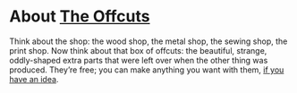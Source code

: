 # About [The Offcuts](https://theoffcuts.org)

Think about the shop: the wood shop, the metal shop, the sewing shop, the print shop. Now think about that box of offcuts: the beautiful, strange, oddly-shaped extra parts that were left over when the other thing was produced. They’re free; you can make anything you want with them, [if you have an idea](https://theoffcuts.org).